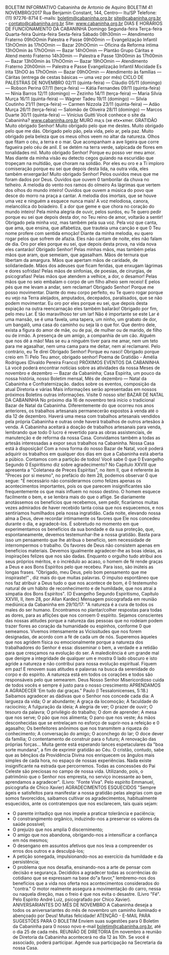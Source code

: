 BOLETIM INFORMATIVO 
Cabaninha de Antonio de Aquino 
BOLETIM 41 NOVEMBRO/2017 
Rua Benjamin Constant, 144, Centro— Itu/SP 
Telefone: (11) 97276-8714 
E-mails: boletim@cabaninha.org.br 
site@cabaninha.org.br - contato@cabaninha.org.br 
Site: www.cabaninha.org.br 
DIAS E HORÁRIOS DE FUNCIONAMENTO DA CABANINHA 
Domingo 
Segunda-feira 
Terça-feira 
Quarta-feira 
Quinta-feira 
Sexta-feira 
Sábado 
08h30min — Atendimento Fraterno 
09hOOmin Palestra e Passe 
09h00min — Evangelização Infantil 
13hOOmin às 17hOOmin — Bazar 
20hOOmin — Oficina da Reforma íntima 
13hOOmin às 17hOOmin — Bazar 
14hOOmin — Plantão Grupo Cáritas 
e Atend mento Fraterno 
14h30min — Palestra e Passe 
13h00min às 17h00min — Bazar 
13h00min às 17hOOmin — Bazar 
19hOOmin — Atendimento Fraterno 
20h00min — Palestra e Passe 
Evangelização Infantil 
Mocidade Es írita 
13hOO às 17hOOmin — Bazar 
09hOOmin — Atendimento às famílias — Cáritas 
(entrega de cestas básicas — uma vez por mês) 
CICLO DE PALESTRAS DE NOVEMBRO 
02/11 (quinta-feira) — Cláudio 
05/11 (domingo) — Robson Perina 
07/11 (terça-feira) — Kátia Fernandes 
09/11 (quinta-feira) — Nínia Barros 
12/11 (domingo) — Zezinho 
14/11 (terça-feira) — Maria Sílvia Murça 
16/11 (quinta-feira) — Wagner Tadeu 
19/11 (domingo) — Silvia Coutinho 
21/11 (terça-feira) — Carmen Nizzola 
23/11 (quinta-feira) — Adão Murça 
26/11 (terça-feira) — Salomão de Oliveira 
28/11 (domingo) — Marcos Duarte 
30/11 (quinta-feira) — Vinícius Guitti 
Você conhece o site da Cabaninha? www.cabaninha.org.br 
MURO ma;s 
(xe etx•xmer. 
GRATIDÃO 
Muito obrigado Senhor! Muito obrigado pelo que me destes. Muito 
obrigado pelo que me dás. 
Obrigado pelo pão, pela vida, pelo ar, pela paz. 
Muito obrigado pela beleza que os meus olhos veem no altar da 
natureza. Olhos que fitam o céu, a terra e o mar. Que acompanham a 
ave ligeira que corre fagueira pelo céu de anil. E se detém na terra 
verde, salpicada de flores em tonalidades mil. 
Muito obrigado Senhor! Porque eu posso ver meu amor. Mas diante da 
minha visão eu detecto cegos guiando na escuridão que tropeçam na 
multidão, que choram na solidão. Por eles eu oro e a Ti imploro 
comiseração porque eu sei que depois desta lida, na outra vida, eles 
também enxergarão! 
Muito obrigado Senhor! Pelos ouvidos meus que me foram dados por 
Deus. Ouvidos que ouvem 0 tamborilar da chuva no telheiro. A melodia 
do vento nos ramos do olmeiro As lágrimas que vertem dos olhos do 
mundo inteiro! Ouvidos que ouvem a música do povo que desce do 
morro na praça a cantar. A melodia dos imortais, que se houve uma vez 
e ninguém a esquece nunca mais! A voz melodiosa, canora, melancólica 
do boiadeiro. E a dor que geme e que chora no coração do mundo 
inteiro! Pela minha alegria de ouvir, pelos surdos, eu Te quero pedir 
porque eu sei que depois desta dor, no Teu reino de amor, voltarão a 
sentir! 
Obrigado pela minha voz, mas também pela sua voz. Pela voz que 
canta, que ama, que ensina, que alfabetiza, que trauteia uma canção e 
que 0 Teu nome profere com sentida emoção! Diante da minha 
melodia, eu quero rogar pelos que sofrem de afazia. Eles não cantam 
de noite, eles não falam de dia. Oro por eles porque eu sei, que depois 
desta prova, na vida nova eles cantarão! 
Obrigado Senhor! Pelas minhas mãos, mas também pelas mãos que 
aram, que semeiam, que agasalham. Mãos de ternura que libertam da 
amargura. Mãos que apertam mãos de caridade, de solidariedade. 
Mãos dos adeuses que ficam feridas, que enxugam lágrimas e dores 
sofridas! Pelas mãos de sinfonias, de poesias, de cirurgias, de 
psicografias! Pelas mãos que atendem a velhice, a dor, o desamor! 
Pelas mãos que no seio embalam o corpo de um filho alheio sem 
receio! E pelos pés que me levam a andar, sem reclamar! 
Obrigado Senhor! Porque me posso movimentar. Diante do meu corpo 
perfeito, eu Te quero rogar porque eu vejo na Terra aleijados, 
amputados, decepados, paralisados, que se não podem movimentar. Eu 
oro por eles porque eu sei, que depois desta expiação na outra 
reencarnação eles também bailarão! 
Obrigado por fim, pelo meu Lar. É tão maravilhoso ter um lar! 
Não é importante se este Lar é uma mansão, se é uma favela, uma 
tapera, um ninho, um grabato de dor, um bangalô, uma casa do 
caminho ou seja lá o que for. Que dentro dele, exista a figura do amor 
de mãe, ou de pai, de mulher ou de marido, de filho ou de irmão. A 
presença de um amigo, a companhia de um cão. Alguém que nos dê a 
mão! Mas se eu a ninguém tiver para me amar, nem um teto para me 
agasalhar, nem uma cama para me deitar, nem aí reclamarei. Pelo 
contrário, eu Te direi Obrigado Senhor! Porque eu nasci! Obrigado 
porque creio em Ti Pelo Teu amor, obrigado senhor! 
Poema de Gratidão - Amélia Rodrigues (Divaldo Pereira Franco) 
PRÓXIMOS EVENTOS DA CABANINHA 
Lá você poderá encontrar notícias sobre as atividades da nossa 
Meses de novembro e dezembro — Bazar da Cabaninha; 
Casa Espírita, um pouco da nossa história, nosso Boletim mensal, 
Mês de dezembro — Natal da Cabaninha e Confraternização. 
dados sobre os eventos, composição da atual Diretoria e várias 
Mais informações serão apresentadas em nossos próximos Boletins 
outras informações. Visite 0 nosso site! 
BAZAR DE NATAL DA CABANINHA 
No próximo dia 16 de novembro terá início o tradicional Bazar de 
Natal da Cabaninha. Diferentemente do que ocorreu nos anos 
anteriores, os trabalhos artesanais permanecerão expostos à 
venda até o dia 12 de dezembro. Haverá uma mesa com trabalhos 
artesanais vendidos pela própria Cabaninha e outras onde haverá 
trabalhos de outros artesãos à venda. 
A Cabaninha aceitará a doação de trabalhos artesanais para 
venda, lembrando que todo 0 lucro é revertido para as obras 
assistenciais, de manutenção e de reforma da nossa Casa. 
Convidamos também a todas as artesãs interessadas a expor seus 
trabalhos na Cabaninha. Nossa Casa está à disposição! 
Com a nova forma do nosso Bazar de Natal, você poderá adquirir 
os trabalhos em qualquer dos dias em que a Cabaninha está 
aberta a púbico. Contamos com a partição de todos! 
Você sabe 0 que 0 Evangelho Segundo 0 Espiritismo diz sobre 
agradecimento? 
No Capítulo XXVIII que apresenta a "Coletanea de Preces 
Espíritas", no item II, que é referente às "Preces por si mesmo", no 
prefácio do item 28, podemos observar 0 que segue: 
"É necessário não considerarmos como felizes apenas os 
acontecimentos importantes, pois os que parecem insignificantes 
são frequentemente os que mais influem no nosso destino. O 
homem esquece facilmente o bem, e se lembra mais do que o 
aflige. Se diariamente anotássemos os benefícios que recebemos, 
sem pedir, ficaríamos muitas vezes admirados de haver recebido 
tanta coisa que nos esquecemos, e nos sentiríamos humilhados 
pela nossa ingratidão. Cada noite, elevando nossa alma a Deus, 
deve recordar intimamente os favores que Ele nos concedeu 
durante o dia, e agradecê-los. É sobretudo no momento em que 
experimentamos os benefícios da sua bondade e da sua proteção, 
que, espontaneamente, devemos testemunhar-lhe a nossa 
gratidão. Basta para isso um pensamento que lhe atribua o 
benefício, sem necessidade de interrompermos o trabalho. Os 
favores de Deus não consistem apenas em benefícios materiais. 
Devemos igualmente agradecer-lhe as boas ideias, as inspirações 
felizes que nos são dadas. Enquanto o orgulho tudo atribui aos 
seus próprios méritos, e o incrédulo ao acaso, o homem de fé 
rende graças a Deus e aos Bons Espíritos pelo que recebeu. Para 
isso, são inúteis as longas frases. "Obrigado, meu Deus, pelo bom 
pensamento que me inspiraste!" , diz mais do que muitas palavras. 
O impulso espontâneo que nos faz atribuir a Deus tudo o que nos 
acontece de bom, é 0 testemunho natural de um hábito de 
reconhecimento e de humildade, que nos atrai a simpatia dos 
Bons Espíritos". 
(O Evangelho Segundo Espiritismo, Capítulo XXVIII, II, item 28, por Allan 
Kardec) 
Mensagem psicografada em reunião mediúnica da Cabaninha 
em 29/10/17: "A natureza é a cura de todos os males do ser 
humano. Encontramos no plantar/colher respostas para todas as 
dores, para as aflições que nos corroem 0 espírito. Sejamos 
conscientes das nossas atitudes porque a natureza das pessoas 
que no rodeiam podem trazer flores ao coração da humanidade 
ou espinhos, conforme 0 que semeamos. Vivemos intensamente 
as Vicissitudes que nos forem designadas, de acordo com a fé de 
cada um de nós. Superemos àqueles que nos agridem física ou 
emocionalmente porque a natureza dos trabalhadores do Senhor 
é essa: disseminar o bem, a verdade e a retidão para que 
cresçamos na evolução do ser. A maledicência é um grande mal 
que denigre a integridade de qualquer um e mostra 0 lado 
obscuro e isto agride a natureza e não contribui para nossa 
evolução espiritual. Fiquem em paz! E renovem suas atitudes e 
palavras na busca da serenidade do corpo e do espírito. A 
natureza está em todos os corações e todos são responsáveis pelo 
que semearem. Deus Nosso Senhor Misericordioso cuida de todos 
vocês e sempre é justo para o nosso crescimento 
APRENDAMOS A AGRADECER 
'Em tudo dai graças." Paulo (l Tessalonicenses, 5:18.) 
Saibamos agradecer as dádivas que o Senhor nos concede cada dia: 
A largueza da vida; 
O ar abundante; 
A graça da locomoção; 
A faculdade do raciocínio; 
A fulguração da ideia; 
A alegria de ver; 
O prazer de ouvir; 
O tesouro da palavra; 
O privilégio do trabalho; 
O dom de aprender; 
A mesa que nos serve; 
O pão que nos alimenta; 
O pano que nos veste; 
As mãos desconhecidas que se entrelaçam no esforço de suprir-nos a 
refeição e 0 agasalho; 
Os benfeitores anônimos que nos transmitem a riqueza do 
conhecimento; 
A conversação do amigo; 
O aconchego do lar; 
O doce dever da família; 
O contentamento de construir para o futuro; 
A renovação das próprias forças... 
Muita gente está esperando lances espetaculares da "boa sorte 
mundana", a fim de exprimir gratidão ao Céu. 
O cristão, contudo, sabe que as bênçãos da Providência Divina nos 
enriquecem os ângulos mais simples de cada hora, no espaço de nossas 
experiências. Nada existe insignificante na estrada que percorremos. 
Todas as concessões do Pai Celeste são preciosas no campo de nossa 
vida. Utilizando, pois, o patrimônio que o Senhor nos empresta, no 
serviço incessante ao bem, aprendamos a agradecer". 
(Livro: "Fonte Viva". Pelo espírito Emmanuel, psicografia de Chico Xavier) 
AGRADECIMENTOS ESQUECIDOS 
"Sempre ágeis e satisfeitos para manifestar a nossa gratidão pelas 
alegrias com que somos favorecidos, saibamos cultivar os 
agradecimentos, habitualmente esquecidos, ante os contratempos que 
nos esclarecem, tais quais sejam: 
- O parente irritadiço que nos impele a praticar tolerância e paciência; 
- O constrangimento orgânico, induzindo-nos a preservar os valores da 
saúde possível; 
- O prejuízo que nos amplia 0 discernimento; 
- O amigo que nos abandona, obrigando-nos a intensificar a confiança 
em nós mesmos; 
- O desengano em assuntos afetivos que nos leva a compreender os 
erros dos outros e a desculpá-los; 
- A petição sonegada, impulsionando-nos ao exercício da humildade e 
da persistência; 
- O problema que nos desafia, ensinando-nos a arte de pensar com 
decisão e segurança. 
Decididos a agradecer todas as ocorrências do cotidiano que se 
expressam na base do"a favor," lembremo-nos dos benefícios que a 
vida nos oferta nos acontecimentos considerados do "contra." 
O motor realmente assegura a movimentação do carro, nessa ou 
naquela direção, mas o freio é que nos evita o desastre. 
(Livro "Fé". Pelo Espírito André Luiz, psicografado por Chico Xavier). 
ANIVERSARIANTES DO MÊS DE NOVEMBRO 
A Cabaninha deseja a todos os aniversariantes do mês de novembro um 
caminho iluminado e abençoado por Deus! Muitas felicidade! 
ATENÇÃO - E-MAIL PARA SUGESTÕES PARA O BOLETIM 
Enviem suas sugestões para 0 Boletim da Cabaninha para 0 nosso novo 
e-mail boletim@cabaninha.org.br, até o dia 25 de cada mês. 
REUNIÃO DE DIRETORIA Em novembro a reunião de Diretoria da 
Cabaninha acontecerá no dia 12 às 10h. Se você é associado, poderá 
participar. Agende sua participação na Secretaria da nossa Casa. 